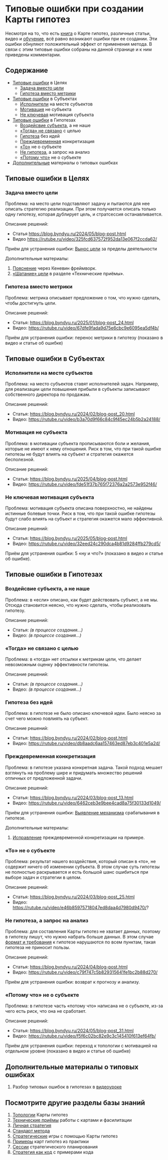 # Типовые ошибки при создании Карты гипотез

Несмотря на то, что есть [книга](https://картагипотез.рф/book) о Карте гипотез, различные статьи, видео и [обучение](https://картагипотез.рф/study), всё равно возникают ошибки при ее создании. Эти ошибки обнуляют положительный эффект от применения метода. В связи с этим типовые ошибки собраны на данной странице и к ним приведены комментарии.

## Содержание

- [Типовые ошибки](#purposes) в Целях
  - [Задача вместо цели](#taskaspurposes)
  - [Гипотеза вместо метрики](#incorrectmetric)
- [Типовые ошибки](#subjects) в Субъектах
  - [Исполнители](#executorassubject) на месте субъектов
  - [Мотивация](#notsubjectmotivation) не субъекта
  - [Не ключевая](#notrootmotivation) мотивация субъекта
- [Типовые ошибки](#hypothesis) в Гипотезах
  - [Воздейсвие субъекта](#notouraction), а не наше
  - [«Тогда» не связано](#thennotlinkedwithpurporse) с целью
  - [Гипотеза](#noideas) без идей
  - [Преждевременная](#taskinhypothesis) конкретизация
  - [«То»](#thennotaboutsubject) не о субъекте
  - [Не гипотеза](#requestnalysis), а запрос на анализ
  - [«Потому что»](#becausenotaboutsubject) не о субъекте
- [Дополнительные](#additional) материалы о типовых ошибках

## <a id="purposes"></a> Типовые ошибки в Целях

### <a id="taskaspurposes"></a> Задача вместо цели

Проблема: на место цели подставляют задачу и пытаются для нее описать стратегию реализации. При этом получается описать только одну гипотезу, которая дублирует цель, и стратсессия останавливается.

Описание решений:
 * Статья https://blog.byndyu.ru/2024/05/blog-post.html
 * Видео https://rutube.ru/video/325fcd637572f952da13e067f2ccda62/

Приём для устранения ошибки: [Вынос цели](techniques.md#purpose-out) за пределы деятельности

Дополнительные материалы:
1. [Пояснение](https://blog.byndyu.ru/2024/05/blog-post_7.html) через Кеневин фреймворк.
2. [«Шатание» цели](techniques.md#purpose-staggering) в разделе «Технические приёмы».

### <a id="incorrectmetric"></a> Гипотеза вместо метрики

Проблема: метрика описывает предложение о том, что нужно сделать, чтобы достигнуть цели.

Описание решений:
 * Статья: https://blog.byndyu.ru/2025/01/blog-post_24.html
 * Видео: https://rutube.ru/video/67dfe9fada9d75e6cbc9e6095ea5df4b/

Приём для устранения ошибки: перенос метрики в гипотезу (показано в видео и статье об ошибке)

## <a id="subjects"></a> Типовые ошибки в Субъектах

### <a id="executorassubject"></a> Исполнители на месте субъектов

Проблема: на место субъектов ставят исполнителей задач. Например, для реализации цели повышения прибыли в субъекты записывают собственного директора по продажам.

Описание решений:
 * Статья: https://blog.byndyu.ru/2024/02/blog-post_20.html
 * Видео: https://rutube.ru/video/b3a70d9f66c84c9f45ec24b5b2a24188/ 

### <a id="notsubjectmotivation"></a> Мотивация не субъекта

Проблема: в мотивации субъекта прописываются боли и желания, которые не имеют к нему отношения. Риск в том, что при такой ошибке гипотезы не будут влиять на субъект и стратегия окажется бесполезной.

Описание решений:
 * Статья: https://blog.byndyu.ru/2025/04/blog-post.html
 * Видео: https://rutube.ru/video/fde51f37b765f72376a2a2573e952f46/

### <a id="notrootmotivation"></a> Не ключевая мотивация субъекта

Проблема: мотивация субъекта описана поверхностно, не найдены истинные болевые точки. Риск в том, что при такой ошибке гипотезы будут слабо влиять на субъект и стратегия окажется мало эффективной.

Описание решений:
 * Статья: https://blog.byndyu.ru/2025/05/blog-post.html
 * Видео: https://rutube.ru/video/32eed24c290dca4b81d9284ffb279cd5/

Приём для устранения ошибки: 5 «ну и что?» (показано в видео и статье об ошибке).

## <a id="hypothesis"></a> Типовые ошибки в Гипотезах

### <a id="notouraction"></a> Воздейсвие субъекта, а не наше

Проблема: в «если» описано, как будет действовать субъект, а не мы. Отсюда становится неясно, что нужно сделать, чтобы реализовать гипотезу.

Описание решений:
 * Статья: _(в процессе создания...)_
 * Видео: _(в процессе создания...)_

### <a id="thennotlinkedwithpurporse"></a> «Тогда» не связано с целью

Проблема: в «тогда» нет отсылки к метрикам цели, что делает невозможным оценку эффективности гипотезы.

Описание решений:
 * Статья: _(в процессе создания...)_
 * Видео: _(в процессе создания...)_

### <a id="noideas"></a> Гипотеза без идей

Проблема: в гипотезе не было описано ключевой идеи. Было неясно за счет чего можно повлиять на субъект.

Описание решений:
 * Статья: https://blog.byndyu.ru/2024/02/blog-post.html
 * Видео: https://rutube.ru/video/db8aadc6aa157463ed87eb3c401e5a2d/

### <a id="taskinhypothesis"></a> Преждевременная конкретизация

Проблема: в гипотезе указана конкретная задача. Такой подход мешает взглянуть на проблему шире и придумать множество решений отличных от предложенной задачи.

Описание решений:
 * Статья: https://blog.byndyu.ru/2024/03/blog-post_13.html
 * Видео: https://rutube.ru/video/6462ceb3e9bee4cad8a75f30133d1049/

Приём для устранения ошибки: [Выявление механизма](techniques.md#hypothesis-fix-if) срабатывания в гипотезе.

Дополнительные материалы:
1. [Исправление](https://blog.byndyu.ru/2024/09/blog-post_4.html) преждевременной конкретизации на примере.

### <a id="thennotaboutsubject"></a> «То» не о субъекте

Проблема: результат нашего воздействия, который описан в «то», не содержит ничего об изменении субъекта. В этом случае суть гипотезы не полностью раскрывается и есть большой шанс ошибиться при выборе задач и стратегии в целом.

Описание решений:
 * Статья: https://blog.byndyu.ru/2024/03/blog-post_25.html
 * Видео: https://rutube.ru/video/e46b85975718047ed8daa4d7980d9470/?

### <a id="requestnalysis"></a> Не гипотеза, а запрос на анализ

Проблема: для составления Карты гипотез не хватает данных, поэтому в гипотезу пишут, что нужно набрать больше данных. В этом случае [формат и требования](README.md#hypothesisformat) к гипотезе нарушаются по всем пунктам, такая гипотеза не приносит пользы.

Описание решений:
 * Статья: https://blog.byndyu.ru/2024/04/blog-post.html
 * Видео: https://rutube.ru/video/c79f747c5b829315641fe1bc2b88d270/

Приём для устранения ошибки: возврат к прогнозу и анализу.

### <a id="becausenotaboutsubject"></a> «Потому что» не о субъекте

Проблема: в гипотезе часть «потому что» написана не о субъекте, из-за чего есть риск, что она не сработает.

Описание решений:
 * Статья: https://blog.byndyu.ru/2024/05/blog-post_31.html
 * Видео: https://rutube.ru/video/f5f6c02bc82e9c3c145410f613ef64fb/

Приём для устранения ошибки: переход к топологии с мотивацией на отдельном уровне (показано в видео и статье об ошибке)

## <a id="additional"></a> Дополнительные материалы о типовых ошибках
1. Разбор типовых ошибок в гипотезах в [видеоуроке](https://blog.byndyu.ru/2024/06/blog-post_29.html)

## Посмотрите другие разделы базы знаний
1. [Топологии](topology.md) Карты гипотез
1. [Технические приёмы](techniques.md) работы с картами и фасилитации
1. [Личная стратегия](personalstrategy.md)
1. [Стандарт метода](standard.md)
1. [Стратегические](strategicgames.md) игры с помощью Карты гипотез
1. [Примеры](examples.md) карт гипотез из практики
1. [Сессии](stratsession.md) стратегического планирования
1. [Стратегия как код](strategyascode.md) с примерами кода
